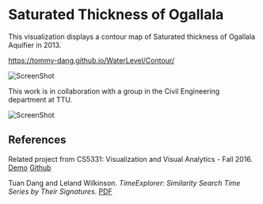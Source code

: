 # Saturated Thickness of Ogallala
This visualization displays a contour map of Saturated thickness of Ogallala Aquifier in 2013.

https://tommy-dang.github.io/WaterLevel/Contour/

![ScreenShot](https://github.com/iDataVisualizationLab/SaturatedThickness/blob/master/figures/jsVersion.png)

This work is in collaboration with a group in the Civil Engineering department at TTU.

![ScreenShot](https://github.com/iDataVisualizationLab/SaturatedThickness/blob/master/Karim/ST_2013.jpg)

## References

Related project from CS5331: Visualization and Visual Analytics - Fall 2016. [Demo](http://myweb.ttu.edu/jataber/unemployment/) [Github](https://github.com/jmtaber129/unemployment-visualization)

Tuan Dang and Leland Wilkinson. *TimeExplorer: Similarity Search Time Series by Their Signatures*.
[PDF](http://www.myweb.ttu.edu/tnhondan/file/TimeExplorer.pdf) 
